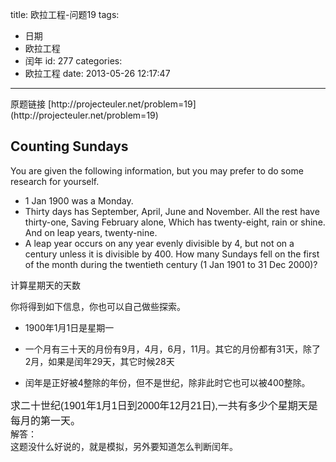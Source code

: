 title: 欧拉工程-问题19
tags:
  - 日期
  - 欧拉工程
  - 闰年
id: 277
categories:
  - 欧拉工程
date: 2013-05-26 12:17:47
---

<div>原题链接 [http://projecteuler.net/problem=19](http://projecteuler.net/problem=19)</div>
<div>

## Counting Sundays

</div>
<div>

You are given the following information, but you may prefer to do some research for yourself.

*   1 Jan 1900 was a Monday.
*   Thirty days has September,
April, June and November.
All the rest have thirty-one,
Saving February alone,
Which has twenty-eight, rain or shine.
And on leap years, twenty-nine.
*   A leap year occurs on any year evenly divisible by 4, but not on a century unless it is divisible by 400.
How many Sundays fell on the first of the month during the twentieth century (1 Jan 1901 to 31 Dec 2000)?

计算星期天的天数

你将得到如下信息，你也可以自己做些探索。

*   1900年1月1日是星期一
*   一个月有三十天的月份有9月，4月，6月，11月。其它的月份都有31天，除了2月，如果是闰年29天，其它时候28天

*   闰年是正好被4整除的年份，但不是世纪，除非此时它也可以被400整除。
<div><span style="font-family: 'Trebuchet MS', sans-serif; font-size: medium;">求二十世纪(1901年1月1日到2000年12月21日),一共有多少个星期天是每月的第一天。</span></div>
<div></div>
<div>解答：</div>
<div>这题没什么好说的，就是模拟，另外要知道怎么判断闰年。</div>
</div>